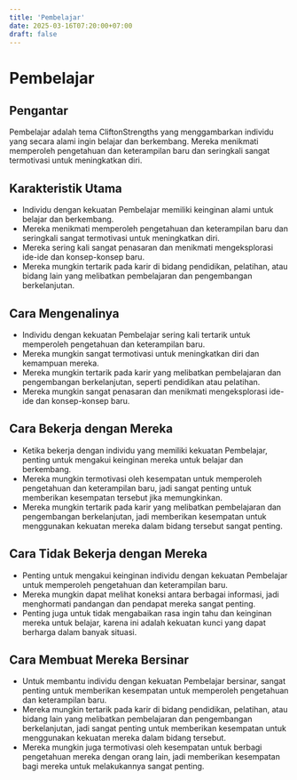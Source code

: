 ```yaml
---
title: 'Pembelajar'
date: 2025-03-16T07:20:00+07:00
draft: false
---
```


# Pembelajar

## Pengantar

Pembelajar adalah tema CliftonStrengths yang menggambarkan individu yang secara alami ingin belajar dan berkembang. Mereka menikmati memperoleh pengetahuan dan keterampilan baru dan seringkali sangat termotivasi untuk meningkatkan diri.

## Karakteristik Utama

- Individu dengan kekuatan Pembelajar memiliki keinginan alami untuk belajar dan berkembang.
- Mereka menikmati memperoleh pengetahuan dan keterampilan baru dan seringkali sangat termotivasi untuk meningkatkan diri.
- Mereka sering kali sangat penasaran dan menikmati mengeksplorasi ide-ide dan konsep-konsep baru.
- Mereka mungkin tertarik pada karir di bidang pendidikan, pelatihan, atau bidang lain yang melibatkan pembelajaran dan pengembangan berkelanjutan.

## Cara Mengenalinya

- Individu dengan kekuatan Pembelajar sering kali tertarik untuk memperoleh pengetahuan dan keterampilan baru.
- Mereka mungkin sangat termotivasi untuk meningkatkan diri dan kemampuan mereka.
- Mereka mungkin tertarik pada karir yang melibatkan pembelajaran dan pengembangan berkelanjutan, seperti pendidikan atau pelatihan.
- Mereka mungkin sangat penasaran dan menikmati mengeksplorasi ide-ide dan konsep-konsep baru.

## Cara Bekerja dengan Mereka

- Ketika bekerja dengan individu yang memiliki kekuatan Pembelajar, penting untuk mengakui keinginan mereka untuk belajar dan berkembang.
- Mereka mungkin termotivasi oleh kesempatan untuk memperoleh pengetahuan dan keterampilan baru, jadi sangat penting untuk memberikan kesempatan tersebut jika memungkinkan.
- Mereka mungkin tertarik pada karir yang melibatkan pembelajaran dan pengembangan berkelanjutan, jadi memberikan kesempatan untuk menggunakan kekuatan mereka dalam bidang tersebut sangat penting.

## Cara Tidak Bekerja dengan Mereka

- Penting untuk mengakui keinginan individu dengan kekuatan Pembelajar untuk memperoleh pengetahuan dan keterampilan baru.
- Mereka mungkin dapat melihat koneksi antara berbagai informasi, jadi menghormati pandangan dan pendapat mereka sangat penting.
- Penting juga untuk tidak mengabaikan rasa ingin tahu dan keinginan mereka untuk belajar, karena ini adalah kekuatan kunci yang dapat berharga dalam banyak situasi.

## Cara Membuat Mereka Bersinar

- Untuk membantu individu dengan kekuatan Pembelajar bersinar, sangat penting untuk memberikan kesempatan untuk memperoleh pengetahuan dan keterampilan baru.
- Mereka mungkin tertarik pada karir di bidang pendidikan, pelatihan, atau bidang lain yang melibatkan pembelajaran dan pengembangan berkelanjutan, jadi sangat penting untuk memberikan kesempatan untuk menggunakan kekuatan mereka dalam bidang tersebut.
- Mereka mungkin juga termotivasi oleh kesempatan untuk berbagi pengetahuan mereka dengan orang lain, jadi memberikan kesempatan bagi mereka untuk melakukannya sangat penting.
